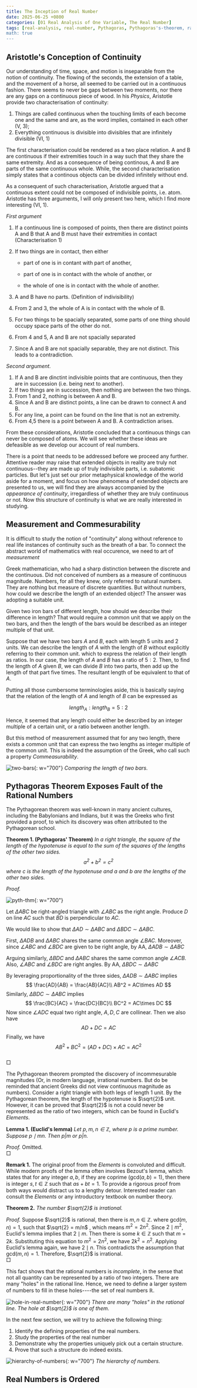 ```yaml
---
title: The Inception of Real Number
date: 2025-06-25 +0800
categories: [01 Real Analysis of One Variable, The Real Number]
tags: [real-analysis, real-number, Pythagoras, Pythagoras's-theorem, rational-number, Aristotle, Dedekind-cut]     
math: true
---
```


## Aristotle's Conception of Continuity

Our understanding of time, space, and motion is inseparable from the notion of continuity. The flowing of the seconds, the extension of a table, and the movement of a horse, all seemed to be carried out in a continuous fashion. There seems to never be gaps between two moments, nor there are any gaps on a continuous piece of wood. In his <i>Physics</i>, Aristotle provide two characterisation of continuity:
1. Things are called continuous when the touching limits of each become one and the same and are, as the word implies, contained in each other (V, 3);
2. Everything continuous is divisible into divisibles that are infinitely divisible (VI, 1)

The first characterisation could be rendered as a two place relation. A and B are continuous if their extremities touch in a way such that they share the same extremity. And as a consequence of being continous, A and B are parts of the same continuous whole. While, the second characterisation simply states that a continous objects can be divided infinitely without end. 

As a consequent of such characterisation, Aristotle argued that a continuous extent could not be composed of indivisible points, i.e. atom. Aristotle has three arguments, I will only present two here, which I find more interesting (VI, 1).

<i>First argument</i>
1. If a continuous line is composed of points, then there are distinct points A and B that A and B must have their extremities in contact (Characterisation 1)
2. If two things are in contact, then either 

    - part of one is in contant with part of another, 

    - part of one is in contact with the whole of another, or 

    - the whole of one is in contact with the whole of another. 

3. A and B have no parts. (Definition of indivisibility)
4. From 2 and 3, the whole of A is in contact with the whole of B.
5. For two things to be spacially separated, some parts of one thing should occupy space parts of the other do not.
5. From 4 and 5, A and B are not spacially separated
6. Since A and B are not spacially separable, they are not distinct. This leads to a contradiction.


<i>Second argument.</i>

1. If A and B are dinctint indivisible points that are continuous, then they are in succession (i.e. being next to another).
2. If two things are in succession, then nothing are between the two things.
3. From 1 and 2, nothing is between A and B.
4. Since A and B are distinct points, a line can be drawn to connect A and B.
5. For any line, a point can be found on the line that is not an extremity.
6. From 4,5 there is a point between A and B. A contradiction arises.

From these considerations, Aristotle concluded that a continuous things can never be composed of atoms. We will see whether these ideas are defeasible as we develop our account of real numbers.

There is a point that needs to be addressed before we proceed any further. Attentive reader may raise that extended objects in reality are truly not continuous--they are made up of truly indivisible parts, i.e. subatomic particles. But let's just set our prior metaphysical knowledge of the world aside for a moment, and focus on how phenomena of extended objects are presented to us, we will find they are always accompanied by the <i>appearance of continuity</i>, irregardless of whether they are truly continuous or not. Now this structure of continuity is what we are really interested in studying. 

## Measurement and Commesurability

It is difficult to study the notion of "continuity" along without reference to real life instances of continuity such as the breath of a bar. To connect the abstract world of mathematics with real occurence, we need to art of <i>measurement</i> 

Greek mathematician, who had a sharp distinction between the discrete and the continuous. Did not conceived of numbers as a measure of continuous magnitude. Numbers, for all they knew, only referred to natural numbers. They are nothing but measure of discrete quantities. But without numbers, how could we describe the length of an extended object? The answer was adopting a suitable unit.

Given two iron bars of different length, how should we describe their difference in length? That would require a common unit that we apply on the two bars, and then the length of the bars would be described as an integer multiple of that unit. 


Suppose that we have two bars $A$ and $B$, each with length $5$ units and $2$ units. We can describe the length of $A$ with the length of $B$ without explicitly referring to their common unit. which to express the relation of their length as ratios. In our case, the length of $A$ and $B$ has a ratio of $5:2$. Then, to find the length of $A$ given $B$, we can divide $B$ into two parts, then add up the length of that part five times. The resultant length of be equivalent to that of $A$. 

Putting all those cumbersome terminologies aside, this is basically saying that the relation of the length of $A$ and length of $B$ can be expressed as

$$
length_A : length_B = 5:2
$$

Hence, it seemed that any length could either be described by an integer multiple of a certain unit, or a ratio between another length.

But this method of measurement assumed that for any two length, there exists a common unit that can express the two lengths as integer multiple of the common unit. This is indeed the assumption of the Greek, who call such a property <i>Commeasurability</i>.

![two-bars](image/2025-06-25-real-number-01.jpg){: w="700"}
_Comparing the length of two bars._
## Pythagoras Theorem Exposes Fault of the Rational Numbers

The Pythagorean theorem was well-known in many ancient cultures, including the Babylonians and Indians, but it was the Greeks who first provided a proof, to which its discovery was often attributed to the Pythagorean school.

<b>Theorem 1. (Pythagoras' Theorem)</b> <i>In a right triangle, the square of the length of the hypotenuse is equal to the sum of the squares of the lengths of the other two sides.
$$
a^2 + b^2 = c^2
$$
where $c$ is the length of the hypotenuse and $a$ and $b$ are the lengths of the other two sides.</i>

<i>Proof.</i>

![pyth-thm](image/2025-06-25-real-number-04.jpg){: w="700"}

Let $\Delta ABC$ be right-angled triangle with $\angle ABC$ as the right angle. Produce $D$ on line $AC$ such that $BD$ is perpendicular to $AC$.

We would like to show that $\Delta AD\sim \Delta ABC$ and $\Delta BDC\sim \Delta ABC$. 

First, $\Delta ADB$ and $\Delta ABC$ shares the same common angle $\angle BAC$. Moreover, since $\angle ABC$ and $\angle BDC$ are given to be right angle, by AA, $\Delta ADB\sim \Delta ABC$

Arguing similarly, $\Delta BDC$ and $\Delta ABC$ shares the same common angle $\angle ACB$. Also, $\angle ABC$ and $\angle BDC$ are right angles. By AA, $\Delta BDC\sim\Delta ABC$

By leveraging proportionality of the three sides, $\Delta ADB\sim \Delta ABC$ implies 
$$
\frac{AD}{AB} = \frac{AB}{AC}\\
AB^2 = AC\times AD
$$
Similarly, $\Delta BDC\sim\Delta ABC$ implies 
$$
\frac{BC}{AC} = \frac{DC}{BC}\\
BC^2 = AC\times DC
$$
Now since $\angle ADC$ equal two right angle, $A,D,C$ are collinear. Then we also have 
$$
AD + DC = AC
$$
Finally, we have 
$$
AB^2 + BC^2 = (AD+DC)\times AC = AC^2
$$
<br>&#x25A1;


The Pythagorean theorem prompted the discovery of incommesurable magnitudes (Or, in modern language, irrational numbers. But do be reminded that ancient Greeks did not view continuous magnitude as numbers). Consider a right triangle with both legs of length $1$ unit. By the Pythagorean theorem, the length of the hypotenuse is $\sqrt{2}$ unit. However, it can be proved that $\sqrt{2}$ is not a could never be represented as the ratio of two integers, which can be found in Euclid's <i>Elements</i>.

<b>Lemma 1. (Euclid's lemma)</b> <i>Let $p,m,n\in\mathbb{Z}$, where $p$ is a prime number. Suppose $p\mid mn$. Then $p|m$ or $p|n$.</i>

<i>Proof.</i> Omitted.<br>&#x25A1;

<b>Remark 1.</b> The original proof from the <i>Elements</i> is convoluted and difficult. While modern proofs of the lemma often involves Bezout's lemma, which states that for any integer $a,b$, if they are coprime ($\text{gcd}(a,b) =1$), then there is integer $s,t\in\mathbb{Z}$ such that $as + bt = 1$. To provide a rigorous proof from both ways would distract us to a lengthy detour. Interested reader can consult the <i>Elements</i> or any introductory textbook on number theory.

<b>Theorem 2.</b> <i>The number $\sqrt{2}$ is irrational.</i>

<i>Proof.</i> Suppose $\sqrt{2}$ is rational, then there is $m,n\in\mathbb{Z}$. where $\text{gcd}(m,n) = 1$, such that $\sqrt{2} = m/n$ , which means $m^2 = 2n^2$. Since $2\mid m^2$, Euclid's lemma implies that $2\mid m$. Then there is some $k\in\mathbb{Z}$ such that $m = 2k$. Substituting this equation to $m^2 = 2n^2$, we have $2k^2 = n^2$. Applying Euclid's lemma again, we have $2\mid n$. This contradicts the assumption that $\text{gcd}(m,n) = 1$. Therefore, $\sqrt{2}$ is irrational.<br>&#x25A1;

This fact shows that the rational numbers is <i>incomplete</i>, in the sense that not all quantity can be represented by a ratio of two integers. There are many "holes" in the rational line. 
Hence, we need to define a larger system of numbers to fill in these holes----the set of real numbers $\mathbb{R}$.

![hole-in-real-number](image/2025-06-25-real-number-02.jpg){: w="700"}
_There are many "holes" in the rational line. The hole at $\sqrt{2}$ is one of them._

In the next few section, we will try to achieve the following thing: 
1. Identify the defining properties of the real numbers.
2. Study the properties of the real number
3. Demonstrate why the properties uniquely pick out a certain structure.
4. Prove that such a structure do indeed exists.

![hierarchy-of-numbers](image/2025-06-25-real-number-03.jpg){: w="700"}
_The hierarchy of numbers._

## Real Numbers is Ordered
